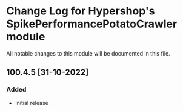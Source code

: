 # Change Log for Hypershop's SpikePerformancePotatoCrawler module
All notable changes to this module will be documented in this file.

## 100.4.5 [31-10-2022]
### Added
- Initial release
